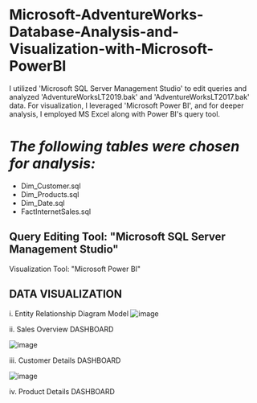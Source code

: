 # Microsoft-AdventureWorks-Database-Analysis-and-Visualization-with-Microsoft-PowerBI
I utilized 'Microsoft SQL Server Management Studio' to edit queries and analyzed 'AdventureWorksLT2019.bak' and 'AdventureWorksLT2017.bak' data. For visualization, I leveraged 'Microsoft Power BI', and for deeper analysis, I employed MS Excel along with Power BI's query tool.


# *The following tables were chosen for analysis:*

* Dim_Customer.sql
* Dim_Products.sql
* Dim_Date.sql
* FactInternetSales.sql
## Query Editing Tool: "Microsoft SQL Server Management Studio"
Visualization Tool: "Microsoft Power BI"

## DATA VISUALIZATION
i. Entity Relationship Diagram Model
![image](https://github.com/Tanwar-12/Microsoft-AdventureWorks-Database-Analysis-and-Visualization-with-Microsoft-PowerBI/assets/110081008/6fc3b472-2368-49c1-b01f-4f51190fd484)


ii. Sales Overview DASHBOARD

![image](https://github.com/Tanwar-12/Microsoft-AdventureWorks-Database-Analysis-and-Visualization-with-Microsoft-PowerBI/assets/110081008/9a7717b7-4c4c-4583-8c53-ddfc36500b95)


iii. Customer Details DASHBOARD

![image](https://github.com/Tanwar-12/Microsoft-AdventureWorks-Database-Analysis-and-Visualization-with-Microsoft-PowerBI/assets/110081008/ea628280-8380-4f31-bb17-d7d079830f8e)


iv. Product Details DASHBOARD


